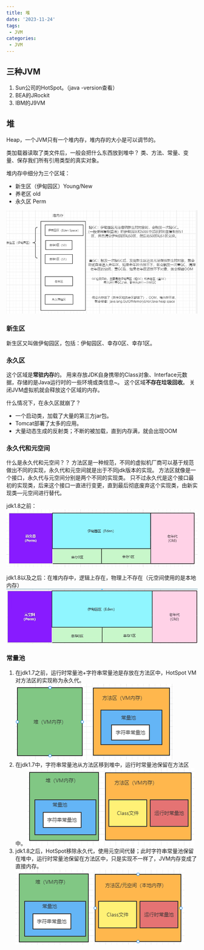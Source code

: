 ```yaml
---
title: 堆
date: '2023-11-24'
tags:
 - JVM
categories: 
 - JVM
---
```




## 三种JVM

1. Sun公司的HotSpot。（java -version查看）
2. BEA的JRockit
3. IBM的J9VM

## 堆

Heap，一个JVM只有一个堆内存，堆内存的大小是可以调节的。

类加载器读取了类文件后，一般会把什么东西放到堆中？
类、方法、常量、变量、保存我们所有引用类型的真实对象。

堆内存中细分为三个区域：

- 新生区（伊甸园区）Young/New
- 养老区 old
- 永久区 Perm

![img](4_堆.assets/kuangstudycbc2c908-bf86-4263-9848-a63bfaa11fd7.jpg)

### 新生区

新生区又叫做伊甸园区，包括：伊甸园区、幸存0区、幸存1区。

### 永久区

这个区域是**常驻内存**的。
用来存放JDK自身携带的Class对象、Interface元数据，存储的是Java运行时的一些环境或类信息~。
这个区域**不存在垃圾回收**。
关闭JVM虚拟机就会释放这个区域的内存。

什么情况下，在永久区就崩了？

- 一个启动类，加载了大量的第三方jar包。
- Tomcat部署了太多的应用。
- 大量动态生成的反射类；不断的被加载，直到内存满，就会出现OOM

### 永久代和元空间

什么是永久代和元空间？？
方法区是一种规范，不同的虚拟机厂商可以基于规范做出不同的实现，永久代和元空间就是出于不同jdk版本的实现。
方法区就像是一个接口，永久代与元空间分别是两个不同的实现类。
只不过永久代是这个接口最初的实现类，后来这个接口一直进行变更，直到最后彻底废弃这个实现类，由新实现类—元空间进行替代。

jdk1.8之前：
![img](4_堆.assets/kuangstudy590e2fb9-b6fe-465c-b9fe-c6281130c20d.jpg)

jdk1.8以及之后：在堆内存中，逻辑上存在，物理上不存在（元空间使用的是本地内存）
![img](4_堆.assets/kuangstudy39072ea5-d640-4d2c-b80a-925e0780a0fc.jpg)

### 常量池

1. 在jdk1.7之前，运行时常量池+字符串常量池是存放在方法区中，HotSpot VM对方法区的实现称为永久代。
   ![img](4_堆.assets/kuangstudyfa4dab7f-9a26-4298-b00c-a4b2d4afff7e.jpg)
2. 在jdk1.7中，字符串常量池从方法区移到堆中，运行时常量池保留在方法区中。
   ![img](4_堆.assets/kuangstudyfb7f3f21-0aec-4be9-b4ed-db5c61754645.jpg)
3. jdk1.8之后，HotSpot移除永久代，使用元空间代替；此时字符串常量池保留在堆中，运行时常量池保留在方法区中，只是实现不一样了，JVM内存变成了直接内存。
   ![img](4_堆.assets/kuangstudydcc630f0-4406-4a14-9275-af78afa6ca73.jpg)